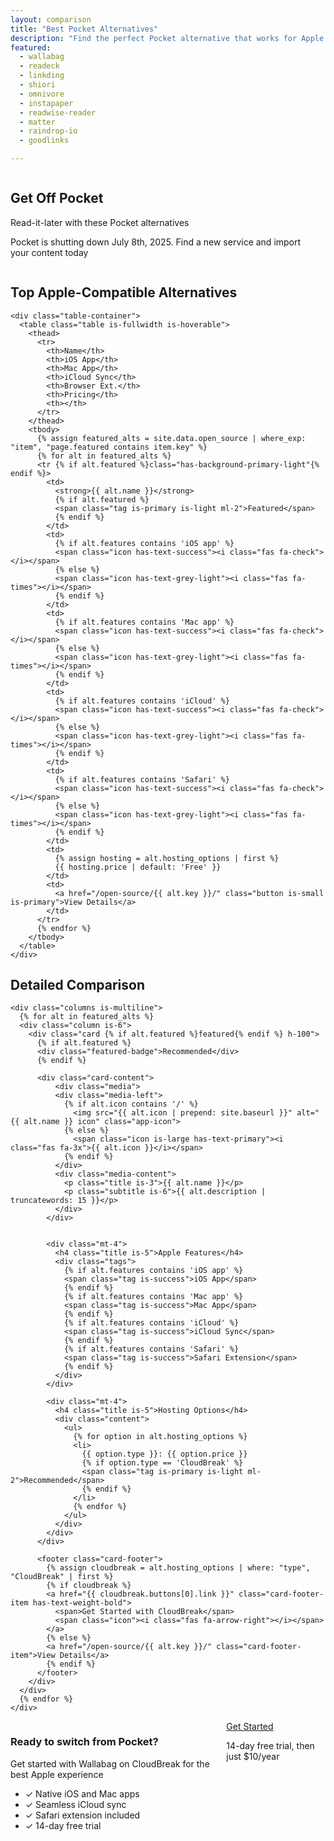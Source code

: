 ```yaml
---
layout: comparison
title: "Best Pocket Alternatives"
description: "Find the perfect Pocket alternative that works for Apple devices. Compare features, pricing, and hosting options."
featured:
  - wallabag
  - readeck
  - linkding
  - shiori
  - omnivore
  - instapaper
  - readwise-reader
  - matter
  - raindrop-io
  - goodlinks

---
```


<!-- Hero Section -->
<section class="hero is-medium">
  <div class="hero-body">
    <div class="container">
      <div class="columns is-vcentered">
        <div class="column is-7">
          <h1 class="title is-1 has-text-white">Get Off Pocket</h1>
          <p class="subtitle is-4 has-text-white-ter">Read-it-later with these Pocket alternatives</p>
          <p class="has-text-white-ter">Pocket is shutting down July 8th, 2025.  Find a new service and import your content today</p>
        </div>
        <div class="column is-5 has-text-centered">
          <span class="icon is-large has-text-white">
            <i class="fab fa-get-pocket fa-5x"></i>
          </span>
        </div>
      </div>
    </div>
  </div>
</section>

<!-- Quick Comparison Table -->
<section class="section">
  <div class="container">
    <h2 class="title is-3 has-text-centered mb-5">Top Apple-Compatible Alternatives</h2>
    
    <div class="table-container">
      <table class="table is-fullwidth is-hoverable">
        <thead>
          <tr>
            <th>Name</th>
            <th>iOS App</th>
            <th>Mac App</th>
            <th>iCloud Sync</th>
            <th>Browser Ext.</th>
            <th>Pricing</th>
            <th></th>
          </tr>
        </thead>
        <tbody>
          {% assign featured_alts = site.data.open_source | where_exp: "item", "page.featured contains item.key" %}
          {% for alt in featured_alts %}
          <tr {% if alt.featured %}class="has-background-primary-light"{% endif %}>
            <td>
              <strong>{{ alt.name }}</strong>
              {% if alt.featured %}
              <span class="tag is-primary is-light ml-2">Featured</span>
              {% endif %}
            </td>
            <td>
              {% if alt.features contains 'iOS app' %}
              <span class="icon has-text-success"><i class="fas fa-check"></i></span>
              {% else %}
              <span class="icon has-text-grey-light"><i class="fas fa-times"></i></span>
              {% endif %}
            </td>
            <td>
              {% if alt.features contains 'Mac app' %}
              <span class="icon has-text-success"><i class="fas fa-check"></i></span>
              {% else %}
              <span class="icon has-text-grey-light"><i class="fas fa-times"></i></span>
              {% endif %}
            </td>
            <td>
              {% if alt.features contains 'iCloud' %}
              <span class="icon has-text-success"><i class="fas fa-check"></i></span>
              {% else %}
              <span class="icon has-text-grey-light"><i class="fas fa-times"></i></span>
              {% endif %}
            </td>
            <td>
              {% if alt.features contains 'Safari' %}
              <span class="icon has-text-success"><i class="fas fa-check"></i></span>
              {% else %}
              <span class="icon has-text-grey-light"><i class="fas fa-times"></i></span>
              {% endif %}
            </td>
            <td>
              {% assign hosting = alt.hosting_options | first %}
              {{ hosting.price | default: 'Free' }}
            </td>
            <td>
              <a href="/open-source/{{ alt.key }}/" class="button is-small is-primary">View Details</a>
            </td>
          </tr>
          {% endfor %}
        </tbody>
      </table>
    </div>
  </div>
</section>

<!-- Detailed Alternatives -->
<section class="section has-background-light">
  <div class="container">
    <h2 class="title is-3 has-text-centered mb-5">Detailed Comparison</h2>
    
    <div class="columns is-multiline">
      {% for alt in featured_alts %}
      <div class="column is-6">
        <div class="card {% if alt.featured %}featured{% endif %} h-100">
          {% if alt.featured %}
          <div class="featured-badge">Recommended</div>
          {% endif %}
          
          <div class="card-content">
              <div class="media">
              <div class="media-left">
                {% if alt.icon contains '/' %}
                  <img src="{{ alt.icon | prepend: site.baseurl }}" alt="{{ alt.name }} icon" class="app-icon">
                {% else %}
                  <span class="icon is-large has-text-primary"><i class="fas fa-3x">{{ alt.icon }}</i></span>
                {% endif %}
              </div>
              <div class="media-content">
                <p class="title is-3">{{ alt.name }}</p>
                <p class="subtitle is-6">{{ alt.description | truncatewords: 15 }}</p>
              </div>
            </div>


            <div class="mt-4">
              <h4 class="title is-5">Apple Features</h4>
              <div class="tags">
                {% if alt.features contains 'iOS app' %}
                <span class="tag is-success">iOS App</span>
                {% endif %}
                {% if alt.features contains 'Mac app' %}
                <span class="tag is-success">Mac App</span>
                {% endif %}
                {% if alt.features contains 'iCloud' %}
                <span class="tag is-success">iCloud Sync</span>
                {% endif %}
                {% if alt.features contains 'Safari' %}
                <span class="tag is-success">Safari Extension</span>
                {% endif %}
              </div>
            </div>
            
            <div class="mt-4">
              <h4 class="title is-5">Hosting Options</h4>
              <div class="content">
                <ul>
                  {% for option in alt.hosting_options %}
                  <li>
                    {{ option.type }}: {{ option.price }}
                    {% if option.type == 'CloudBreak' %}
                    <span class="tag is-primary is-light ml-2">Recommended</span>
                    {% endif %}
                  </li>
                  {% endfor %}
                </ul>
              </div>
            </div>
          </div>
          
          <footer class="card-footer">
            {% assign cloudbreak = alt.hosting_options | where: "type", "CloudBreak" | first %}
            {% if cloudbreak %}
            <a href="{{ cloudbreak.buttons[0].link }}" class="card-footer-item has-text-weight-bold">
              <span>Get Started with CloudBreak</span>
              <span class="icon"><i class="fas fa-arrow-right"></i></span>
            </a>
            {% else %}
            <a href="/open-source/{{ alt.key }}/" class="card-footer-item">View Details</a>
            {% endif %}
          </footer>
        </div>
      </div>
      {% endfor %}
    </div>
  </div>
</section>

<!-- CloudBreak CTA -->
<section class="section">
  <div class="container">
    <div class="box has-background-primary-light">
      <div class="columns is-vcentered">
        <div class="column is-8">
          <h3 class="title is-3">Ready to switch from Pocket?</h3>
          <p class="subtitle is-5">Get started with Wallabag on CloudBreak for the best Apple experience</p>
          <ul>
            <li>✓ Native iOS and Mac apps</li>
            <li>✓ Seamless iCloud sync</li>
            <li>✓ Safari extension included</li>
            <li>✓ 14-day free trial</li>
          </ul>
        </div>
        <div class="column is-4 has-text-centered">
          <a href="https://cloudbreak.app/wallabag?ref=getoffpocket" class="button is-white is-large is-fullwidth">
            <span class="icon"><i class="fab fa-apple"></i></span>
            <span>Get Started</span>
          </a>
          <p class="help mt-2">14-day free trial, then just $10/year</p>
        </div>
      </div>
    </div>
  </div>
</section>
